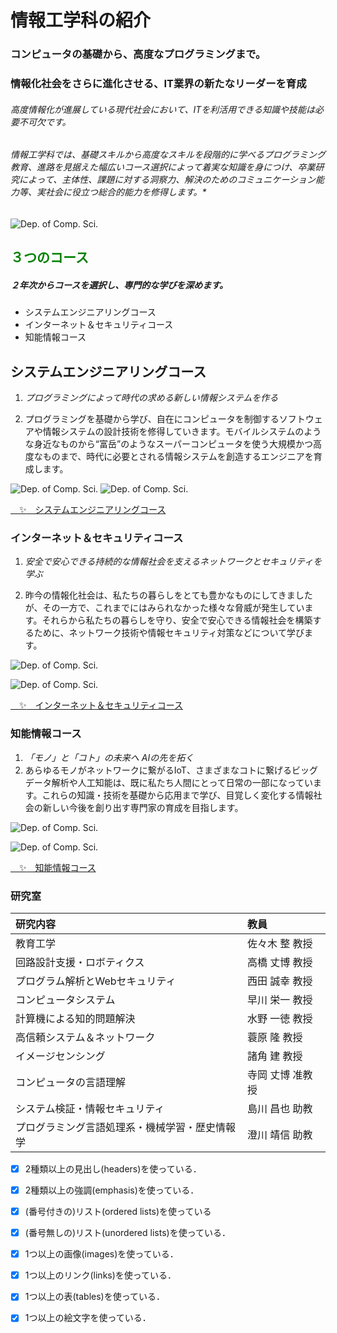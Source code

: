 # 情報工学科の紹介
<!-- Markdown記法を使って学科の紹介ページを作る -->
### コンピュータの基礎から、高度なプログラミングまで。

### 情報化社会をさらに進化させる、IT業界の新たなリーダーを育成

###### 高度情報化が進展している現代社会において、ITを利活用できる知識や技能は*必要不可欠*です。

###### 情報工学科では、基礎スキルから高度なスキルを段階的に学べるプログラミング教育、進路を見据えた幅広いコース選択によって着実な知識を身につけ、卒業研究によって、主体性、課題に対する洞察力、解決のためのコミュニケーション能力等、実社会に役立つ総合的能力を修得します。*

![Dep. of Comp. Sci.](https://feng.takushoku-u.ac.jp/albums/abm00014693.jpg)

## <span style="color: green; ">３つのコース</span>

##### ２年次からコースを選択し、専門的な学びを深めます。

-  システムエンジニアリングコース
- インターネット＆セキュリティコース
- 知能情報コース

## システムエンジニアリングコース

1. *プログラミングによって時代の求める新しい情報システムを作る*

1. プログラミングを基礎から学び、自在にコンピュータを制御するソフトウェアや情報システムの設計技術を修得していきます。モバイルシステムのような身近なものから“富岳”のようなスーパーコンピュータを使う大規模かつ高度なものまで、時代に必要とされる情報システムを創造するエンジニアを育成します。

![Dep. of Comp. Sci.](https://feng.takushoku-u.ac.jp/albums/abm00014679.jpg)
![Dep. of Comp. Sci.](https://feng.takushoku-u.ac.jp/albums/abm00014693.jpg)


[　:sparkles:　システムエンジニアリングコース](https://feng.takushoku-u.ac.jp/composition/cs.html#anchor01)

### インターネット＆セキュリティコース

1. *安全で安心できる持続的な情報社会を支えるネットワークとセキュリティを学ぶ*

1. 昨今の情報化社会は、私たちの暮らしをとても豊かなものにしてきましたが、その一方で、これまでにはみられなかった様々な脅威が発生しています。それらから私たちの暮らしを守り、安全で安心できる情報社会を構築するために、ネットワーク技術や情報セキュリティ対策などについて学びます。

![Dep. of Comp. Sci.](https://feng.takushoku-u.ac.jp/albums/abm00014680.jpg)

![Dep. of Comp. Sci.](https://feng.takushoku-u.ac.jp/albums/abm00014709.jpg)

[　:sparkles:　インターネット＆セキュリティコース](https://feng.takushoku-u.ac.jp/composition/cs.html#anchor02)

### 知能情報コース

1. *「モノ」と「コト」の未来へ
AIの先を拓く*
1. あらゆるモノがネットワークに繋がるIoT、さまざまなコトに繋げるビッグデータ解析や人工知能は、既に私たち人間にとって日常の一部になっています。これらの知識・技術を基礎から応用まで学び、目覚しく変化する情報社会の新しい今後を創り出す専門家の育成を目指します。

![Dep. of Comp. Sci.](https://feng.takushoku-u.ac.jp/albums/abm00014710.jpg)

![Dep. of Comp. Sci.](https://feng.takushoku-u.ac.jp/albums/abm00014708.jpg)

[　:sparkles:　知能情報コース](https://feng.takushoku-u.ac.jp/composition/cs.html#anchor03)

### 研究室

| 研究内容 | 教員 |
| :--- | :--- |
| 教育工学 | 佐々木 整 教授 |
| 回路設計支援・ロボティクス | 高橋 丈博 教授 |
| プログラム解析とWebセキュリティ | 西田 誠幸 教授 |
| コンピュータシステム | 早川 栄一 教授 |
| 計算機による知的問題解決 | 水野 一徳 教授 |
| 高信頼システム＆ネットワーク | 蓑原 隆 教授 |
| イメージセンシング | 諸角 建 教授 |
| コンピュータの言語理解 | 寺岡 丈博 准教授 |
| システム検証・情報セキュリティ | 島川 昌也 助教 |
| プログラミング言語処理系・機械学習・歴史情報学 | 澄川 靖信 助教 |




<!-- この部分より上に記述を追加して下のチェックボックスで確認する -->
- [x] 2種類以上の見出し(headers)を使っている．
- [x] 2種類以上の強調(emphasis)を使っている．
- [x] (番号付きの)リスト(ordered lists)を使っている
- [x] (番号無しの)リスト(unordered lists)を使っている．
- [x] 1つ以上の画像(images)を使っている．
- [x] 1つ以上のリンク(links)を使っている．
- [x] 1つ以上の表(tables)を使っている．
- [x] 1つ以上の絵文字を使っている．
 